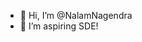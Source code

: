- 👋 Hi, I’m @NalamNagendra
- 👀 I’m aspiring SDE!
<!---
NalamNagendra/NalamNagendra is a ✨ special ✨ repository because its `README.md` (this file) appears on your GitHub profile.
You can click the Preview link to take a look at your changes.
--->
